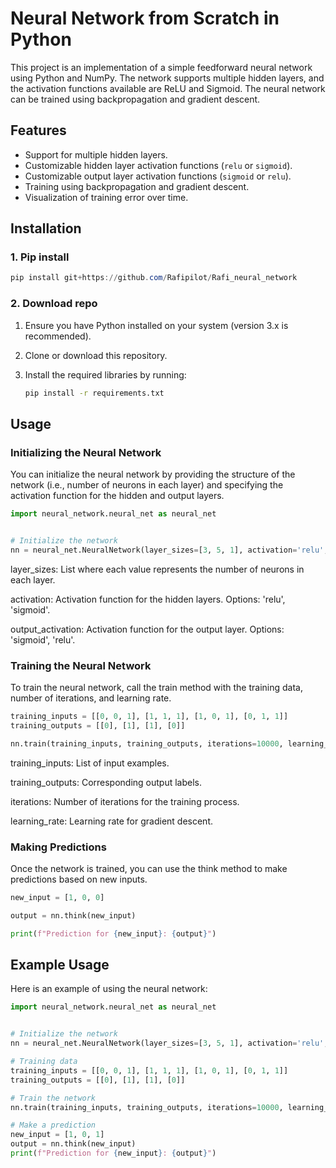 # Neural Network from Scratch in Python

This project is an implementation of a simple feedforward neural network using Python and NumPy. The network supports multiple hidden layers, and the activation functions available are ReLU and Sigmoid. The neural network can be trained using backpropagation and gradient descent.

## Features

- Support for multiple hidden layers.
- Customizable hidden layer activation functions (`relu` or `sigmoid`).
- Customizable output layer activation functions (`sigmoid` or `relu`).
- Training using backpropagation and gradient descent.
- Visualization of training error over time.

## Installation

### 1. Pip install 

```powershell
pip install git+https://github.com/Rafipilot/Rafi_neural_network
```

### 2. Download repo
1. Ensure you have Python installed on your system (version 3.x is recommended).
2. Clone or download this repository.
3. Install the required libraries by running:

    ```bash
    pip install -r requirements.txt
    ```

## Usage

### Initializing the Neural Network

You can initialize the neural network by providing the structure of the network (i.e., number of neurons in each layer) and specifying the activation function for the hidden and output layers.

```python
import neural_network.neural_net as neural_net


# Initialize the network
nn = neural_net.NeuralNetwork(layer_sizes=[3, 5, 1], activation='relu', output_activation='sigmoid')
```

layer_sizes: List where each value represents the number of neurons in each layer.

activation: Activation function for the hidden layers. Options: 'relu', 'sigmoid'.

output_activation: Activation function for the output layer. Options: 'sigmoid', 'relu'.

### Training the Neural Network

To train the neural network, call the train method with the training data, number of iterations, and learning rate.

```python
training_inputs = [[0, 0, 1], [1, 1, 1], [1, 0, 1], [0, 1, 1]]
training_outputs = [[0], [1], [1], [0]]

nn.train(training_inputs, training_outputs, iterations=10000, learning_rate=0.01)
```

training_inputs: List of input examples.

training_outputs: Corresponding output labels.

iterations: Number of iterations for the training process.

learning_rate: Learning rate for gradient descent.

### Making Predictions

Once the network is trained, you can use the think method to make predictions based on new inputs.

```python
new_input = [1, 0, 0]

output = nn.think(new_input)

print(f"Prediction for {new_input}: {output}")
```

## Example Usage
Here is an example of using the neural network:

```python
import neural_network.neural_net as neural_net


# Initialize the network
nn = neural_net.NeuralNetwork(layer_sizes=[3, 5, 1], activation='relu', output_activation='sigmoid')

# Training data
training_inputs = [[0, 0, 1], [1, 1, 1], [1, 0, 1], [0, 1, 1]]
training_outputs = [[0], [1], [1], [0]]

# Train the network
nn.train(training_inputs, training_outputs, iterations=10000, learning_rate=0.01)

# Make a prediction
new_input = [1, 0, 1]
output = nn.think(new_input)
print(f"Prediction for {new_input}: {output}")
```



























